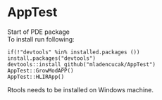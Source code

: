 # AppTest
 Start of PDE package  
 To install run following:
```{r }
if(!"devtools" %in% installed.packages ()) install.packages("devtools")
devtools::install_github("mladencucak/AppTest")
AppTest::GrowModAPP()
AppTest::HLIRApp()
```
Rtools needs to be installed on Windows machine. 
